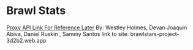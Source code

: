 # Brawl Stats

[Proxy API Link For Reference Later](https://docs.royaleapi.com/proxy.html)
By: Westley Holmes, Devan Joaquin Abiva, Daniel Ruskin , Sammy Santos
link to site: brawlstars-project-3d2b2.web.app